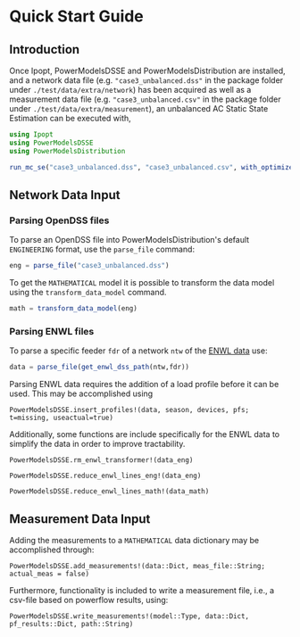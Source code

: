 # Quick Start Guide

## Introduction

Once Ipopt, PowerModelsDSSE and PowerModelsDistribution are installed, and a
network data file (e.g. `"case3_unbalanced.dss"` in the package folder under
`./test/data/extra/network`) has been acquired as well as a measurement data file
(e.g. `"case3_unbalanced.csv"` in the package folder under
`./test/data/extra/measurement`), an unbalanced AC Static State Estimation can be
executed with,

```julia
using Ipopt
using PowerModelsDSSE
using PowerModelsDistribution

run_mc_se("case3_unbalanced.dss", "case3_unbalanced.csv", with_optimizer(Ipopt.Optimizer))
```

## Network Data Input

### Parsing OpenDSS files

To parse an OpenDSS file into PowerModelsDistribution's default `ENGINEERING`
format, use the `parse_file` command:

```julia
eng = parse_file("case3_unbalanced.dss")
```

To get the `MATHEMATICAL` model it is possible to transform the data model
using the `transform_data_model` command.

```julia
math = transform_data_model(eng)
```

### Parsing ENWL files

To parse a specific feeder `fdr` of a network `ntw` of the [ENWL data](https://www.enwl.co.uk/zero-carbon/innovation/smaller-projects/low-carbon-networks-fund/low-voltage-network-solutions/) use:

```julia
data = parse_file(get_enwl_dss_path(ntw,fdr))
```

Parsing ENWL data requires the addition of a load profile before it can be
used. This may be accomplished using

```@docs
PowerModelsDSSE.insert_profiles!(data, season, devices, pfs; t=missing, useactual=true)
```

Additionally, some functions are include specifically for the ENWL data to
simplify the data in order to improve tractability.

```@docs
PowerModelsDSSE.rm_enwl_transformer!(data_eng)
```

```@docs
PowerModelsDSSE.reduce_enwl_lines_eng!(data_eng)
```

```@docs
PowerModelsDSSE.reduce_enwl_lines_math!(data_math)
```

## Measurement Data Input

Adding the measurements to a `MATHEMATICAL` data dictionary may be accomplished
through:

```@docs
PowerModelsDSSE.add_measurements!(data::Dict, meas_file::String; actual_meas = false)
```

Furthermore, functionality is included to write a measurement file, i.e., a
csv-file based on powerflow results, using:

```@docs
PowerModelsDSSE.write_measurements!(model::Type, data::Dict, pf_results::Dict, path::String)
```
